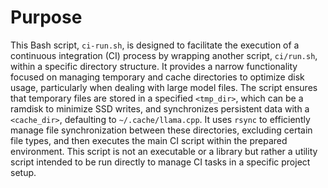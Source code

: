 # Purpose
This Bash script, `ci-run.sh`, is designed to facilitate the execution of a continuous integration (CI) process by wrapping another script, `ci/run.sh`, within a specific directory structure. It provides a narrow functionality focused on managing temporary and cache directories to optimize disk usage, particularly when dealing with large model files. The script ensures that temporary files are stored in a specified `<tmp_dir>`, which can be a ramdisk to minimize SSD writes, and synchronizes persistent data with a `<cache_dir>`, defaulting to `~/.cache/llama.cpp`. It uses `rsync` to efficiently manage file synchronization between these directories, excluding certain file types, and then executes the main CI script within the prepared environment. This script is not an executable or a library but rather a utility script intended to be run directly to manage CI tasks in a specific project setup.
